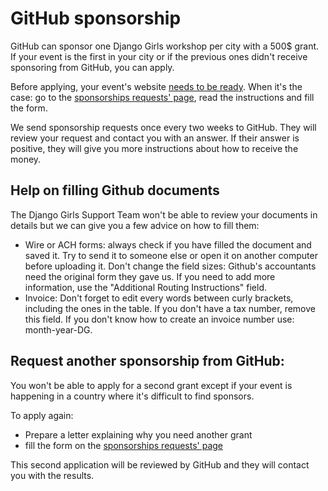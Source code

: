 # GitHub sponsorship

GitHub can sponsor one Django Girls workshop per city with a 500$ grant. If your event is the first in your city or if the previous ones didn't receive sponsoring from GitHub, you can apply.

Before applying, your event's website [needs to be ready](../website/when_ready.md). When it's the case: go to the [sponsorships requests' page](https://djangogirls.org/sponsor-request/), read the instructions and fill the form.

We send sponsorship requests once every two weeks to GitHub. They will review your request and contact you with an answer. If their answer is positive, they will give you more instructions about how to receive the money.

## Help on filling Github documents

The Django Girls Support Team won't be able to review your documents in details but we can give you a few advice on how to fill them:

* Wire or ACH forms: always check if you have filled the document and saved it. Try to send it to someone else or open it on another computer before uploading it. Don't change the field sizes: Github's accountants need the original form they gave us. If you need to add more information, use the "Additional Routing Instructions" field.
* Invoice: Don't forget to edit every words between curly brackets, including the ones in the table. If you don't have a tax number, remove this field. If you don't know how to create an invoice number use: month-year-DG.

## Request another sponsorship from GitHub:

You won't be able to apply for a second grant except if your event is happening in a country where it's difficult to find sponsors.

To apply again:

* Prepare a letter explaining why you need another grant
* fill the form on the [sponsorships requests' page](https://djangogirls.org/sponsor-request/)

This second application will be reviewed by GitHub and they will contact you with the results.
